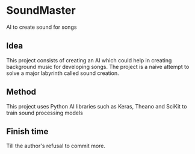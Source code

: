 # SoundMaster
AI to create sound for songs
## Idea
This project consists of creating an AI which could help in creating background music for developing songs.
The project is a naive attempt to solve a major labyrinth called sound creation. 
## Method
This project uses Python AI libraries such as Keras, Theano and SciKit to train sound processing models
## Finish time
Till the author's refusal to commit more.




